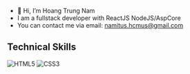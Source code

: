 - 👋 Hi, I’m Hoang Trung Nam
- I am a fullstack developer with ReactJS NodeJS/AspCore
- You can contact me via email: namitus.hcmus@gmail.com

## Technical Skills
![HTML5](https://img.shields.io/badge/html5-%23E34F26.svg?style=for-the-badge&logo=html5&logoColor=white)
![CSS3](https://img.shields.io/badge/css3-%231572B6.svg?style=for-the-badge&logo=css3&logoColor=white)
